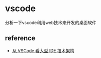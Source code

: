 # vscode

分析一下vscode利用web技术来开发的桌面软件


## reference

- [从 VSCode 看大型 IDE 技术架构](https://zhuanlan.zhihu.com/p/96041706)